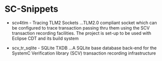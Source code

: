 SC-Snippets
===========

* scv4tlm - Tracing TLM2 Sockets
...TLM2.0 compliant socket which can be configured to trace transaction passing thru them using the SCV transaction recording facilities. The project is set-up to be used with Eclipse CDT and its build system

* scv_tr_sqlite - SQLite TXDB
...A SQLite base database back-end for the SystemC Verification library (SCV) transaction recording infrastructure